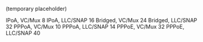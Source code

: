 (temporary placeholder)

IPoA, VC/Mux		8
IPoA, LLC/SNAP		16
Bridged, VC/Mux		24
Bridged, LLC/SNAP	32
PPPoA, VC/Mux		10
PPPoA, LLC/SNAP		14
PPPoE, VC/Mux		32
PPPoE, LLC/SNAP		40
